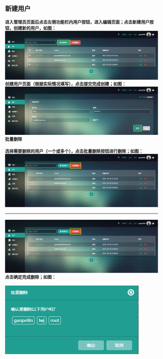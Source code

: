 ## 新建用户

#### 进入管理员页面后点击左侧功能栏内用户按钮，进入编辑页面；点击新建用户按钮，创建新的用户，如图：![](/assets/创建用户.png)创建用户页面（根据实际情况填写），点击提交完成创建；如图：![](/assets/创建用户1.png)批量删除

#### 选择需要删除的用户（一个或多个），点击批量删除按钮进行删除；如图：![](/assets/用户批量删除.png)

---

#### ![](/assets/用户批量删除.png)点击确定完成删除；如图：

![](/assets/用户删除1.png)




